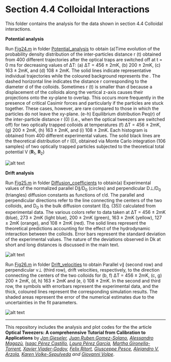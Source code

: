 # Section 4.4  Colloidal Interactions

This folder contains the analysis for the data shown in section 4.4 Colloidal interactions.
 



**Potential analysis**

Run [Fig24.m](Potential_analyisis/Fig24.m) in folder [Potential_analysis](Potential_analyisis/) to obtain (a)Time evolution of the probability density distribution of the inter-particles
distance r (t) obtained from 400 different trajectories after the optical traps are switched off at
t = 0 ms for decreasing values of ΔT: (a) ΔT = 456  ± 2mK, (b) 200 ± 2mK, (c) 163 ± 2mK,
and (d) 108 ±  2mK. The solid lines indicate representative individual trajectories while the
coloured background represents the . The dashed horizontal line indicates the distance r
corresponding to the diameter d of the colloids. Sometimes r (t) is smaller than d because
a displacement of the colloids along the vertical z-axis causes their projections onto the
xy-plane to overlap. This occurs more frequently in the presence of critical Casimir forces
and particularly if the particles are stuck together. These cases, however, are rare compared
to those in which the particles do not leave the xy-plane. (e-h) Equilibrium distribution
Peq(r) of the inter-particle distance r (0) (i.e., when the optical tweezers are switched off)
for two optically trapped colloids at temperatures (f) ΔT = 456 ±  2mK, (g) 200 ±  2mK, (h)
163 ±  2mK, and (i) 108 ±  2mK. Each histogram is obtained from 400 different experimental
values. The solid black lines are the theoretical distribution of r (0), obtained via Monte
Carlo integration (106 samples) of two optically trapped particles subjected to the theoretical
total potential V (**R**<sub>1</sub>, **R**<sub>2</sub>) 



![alt text](https://github.com/LauraPerezG/tweezers_AOP_tutorial/blob/merge_26nov_ales_lau/sec_4_4_Colloidal_interactions/figures/Fig24.jpg
"Potential analysis")

**Drift analysis**

Run [Fig25.m](Drift_analysis/Diffusion_coefficients/Fig25.m) in folder [Diffusion_coefficients](Drift_analysis/Diffusion_coefficients/) to obtain(a) Experimental values of the normalized parallel  D∥/D<sub>0</sub> (circles) and perpendicular
D⊥/D<sub>0</sub> (triangles) diffusion constants as functions of r/d. The parallel and perpendicular
directions refer to the line connecting the centers of the two colloids, and D<sub>0</sub> is the bulk
diffusion constant (Eq. (35)) calculated from experimental data. The various colors refer
to data taken at ΔT = 456 ±  2mK (blue), 273 ±  2mK (light blue), 200 ±  2mK (green),
163 ±  2mK (yellow), 127 ±  2mK (orange), and 108 ±  2mK (red). The solid lines represent
the theoretical predictions accounting for the effect of the hydrodynamic interaction between
the colloids. Error bars represent the standard deviation of the experimental values.
The nature of the deviations observed in Dk at short and long distances is discussed
in the main text.


![alt text](https://github.com/LauraPerezG/tweezers_AOP_tutorial/blob/merge_26nov_ales_lau/sec_4_4_Colloidal_interactions/figures/Fig25.jpg 
"diffusion ana")


Run [Fig26.m](Drift_analysis/Drift_velocities/Fig26.m) in folder [Drift_velocities](Drift_analysis/Drift_velocities/) to obtain Parallel v∥ (second row) and perpendicular v⊥ (third row), drift
velocities, respectively, to the direction connecting the centers of the two colloids for (b, f)
ΔT = 456 ±  2mK, (c, g) 200 ±  2mK, (d, h) 163 ±  2mK and (e, i) 108 ±  2mK. In the second
and third row, the symbols with errorbars represent the experimental data, and the thick,
coloured lines represent the corresponding simulation results. The shaded areas represent
the error of the numerical estimates due to the uncertainties in the fit parameters.


![alt text](https://github.com/LauraPerezG/tweezers_AOP_tutorial/blob/merge_26nov_ales_lau/sec_4_4_Colloidal_interactions/figures/Fig26.jpg
"Storeage and loss")



***


 
This repository includes the analysis and plot codes for the the article **Optical Tweezers: A comprehennsive Tutorial  from Calibration to Applications** by *[Jan Gieseler](https://scholar.google.com.ar/citations?user=6OKJlNgAAAAJ&hl=en), [Juan Ruben Gomez-Solano](https://www.fisica.unam.mx/es/personal.php?id=639), [Alessandro Magazù](http://softmatterlab.org/people/alessandro-magazzu/),  [Isaac Pérez Castillo](https://scholar.google.com.mx/citations?user=58GAc80AAAAJ&hl=en), [Laura Pérez García](http://softmatterlab.org/people/laura-perez-garcia/), [Martha Gironella-Torrent](https://scholar.google.com/citations?user=tITfJqkAAAAJ&hl=en), [Xavier Viader-Godoy](https://scholar.google.com/citations?user=dTLMJy0AAAAJ&hl=en), [Felix Ritort](http://ffn.ub.es/ritort/), [Giusceppe Pesce](https://scholar.google.com/citations?user=Sf4mmT8AAAAJ&hl=en), [Alejandro V. Arzola](https://orcid.org/0000-0002-4860-6330), [Karen Volke-Sepulveda](https://www.fisica.unam.mx/es/personal.php?id=27) and [Giovanni Volpe](http://softmatterlab.org/people/giovanni-volpe/)*.  
 

